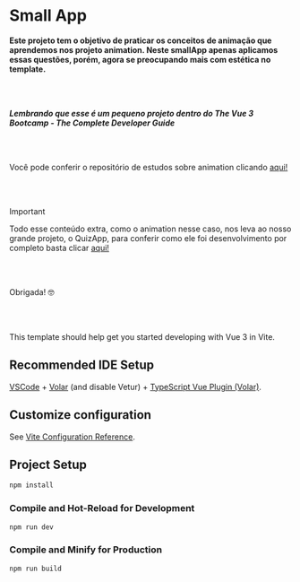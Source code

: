 # Small App

**Este projeto tem o objetivo de praticar os conceitos de animação que aprendemos nos projeto animation. Neste smallApp apenas aplicamos essas questões, porém, agora se preocupando mais com estética no template.**

<br>
<br>

***Lembrando que esse é um pequeno projeto dentro do The Vue 3 Bootcamp - The Complete Developer Guide***

<br>
<br>

Você pode conferir o repositório de estudos sobre animation clicando [aqui!](https://github.com/AmandaMatar/animation)

<br>
<br>

> [!IMPORTANT]
> Todo esse conteúdo extra, como o animation nesse caso, nos leva ao nosso grande projeto, o QuizApp, para conferir como ele foi desenvolvimento por completo basta clicar [aqui!](https://github.com/AmandaMatar/QuizApp)

<br>
<br>

Obrigada! 	:nerd_face:

<br>
<br>

This template should help get you started developing with Vue 3 in Vite.

## Recommended IDE Setup

[VSCode](https://code.visualstudio.com/) + [Volar](https://marketplace.visualstudio.com/items?itemName=Vue.volar) (and disable Vetur) + [TypeScript Vue Plugin (Volar)](https://marketplace.visualstudio.com/items?itemName=Vue.vscode-typescript-vue-plugin).

## Customize configuration

See [Vite Configuration Reference](https://vitejs.dev/config/).

## Project Setup

```sh
npm install
```

### Compile and Hot-Reload for Development

```sh
npm run dev
```

### Compile and Minify for Production

```sh
npm run build
```
